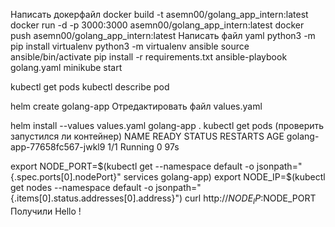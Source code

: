 Написать докерфайл
docker build -t asemn00/golang_app_intern:latest
docker run -d -p 3000:3000 asemn00/golang_app_intern:latest
docker push asemn00/golang_app_intern:latest
Написать файл yaml
python3 -m pip install virtualenv
python3 -m virtualenv ansible
source ansible/bin/activate
pip install -r requirements.txt
ansible-playbook golang.yaml
minikube start


kubectl get pods
kubectl describe pod

helm create golang-app
Отредактировать файл values.yaml

helm install --values values.yaml golang-app .
kubectl get pods (проверить запустился ли контейнер)
NAME                          READY   STATUS    RESTARTS   AGE
golang-app-77658fc567-jwkl9   1/1     Running   0          97s

export NODE_PORT=$(kubectl get --namespace default -o jsonpath="{.spec.ports[0].nodePort}" services golang-app)
export NODE_IP=$(kubectl get nodes --namespace default -o jsonpath="{.items[0].status.addresses[0].address}")
curl http://$NODE_IP:$NODE_PORT
Получили Hello !
